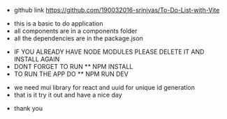 - github link https://github.com/190032016-srinivas/To-Do-List-with-Vite

* this is a basic to do application
* all components are in a components folder
* all the dependencies are in the package.json

- IF YOU ALREADY HAVE NODE MODULES PLEASE DELETE IT AND INSTALL AGAIN
- DONT FORGET TO RUN \*\* NPM INSTALL
- TO RUN THE APP DO \*\* NPM RUN DEV

* we need mui library for react and uuid for unique id generation
* that is it try it out and have a nice day

- thank you
